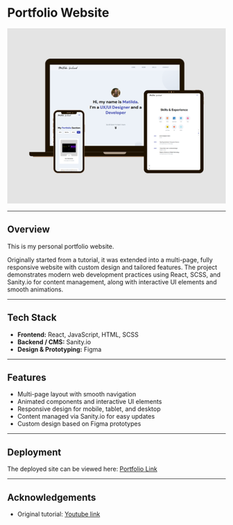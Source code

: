 # Portfolio Website

![Portfolio ](./src/assets/imageWeb.png)  

---

## Overview
This is my personal portfolio website. 

Originally started from a tutorial, it was extended into a multi-page, fully responsive website with custom design and tailored features. The project demonstrates modern web development practices using React, SCSS, and Sanity.io for content management, along with interactive UI elements and smooth animations.

---

## Tech Stack
- **Frontend:** React, JavaScript, HTML, SCSS  
- **Backend / CMS:** Sanity.io  
- **Design & Prototyping:** Figma  

---

## Features
- Multi-page layout with smooth navigation  
- Animated components and interactive UI elements  
- Responsive design for mobile, tablet, and desktop  
- Content managed via Sanity.io for easy updates  
- Custom design based on Figma prototypes  

---

## Deployment
The deployed site can be viewed here: [Portfolio Link](https://portfolio-fee03.web.app/)

---

## Acknowledgements
- Original tutorial: [Youtube link](https://youtu.be/3HNyXCPDQ7Q?si=pMDpvtHSTnIGOz7S)
